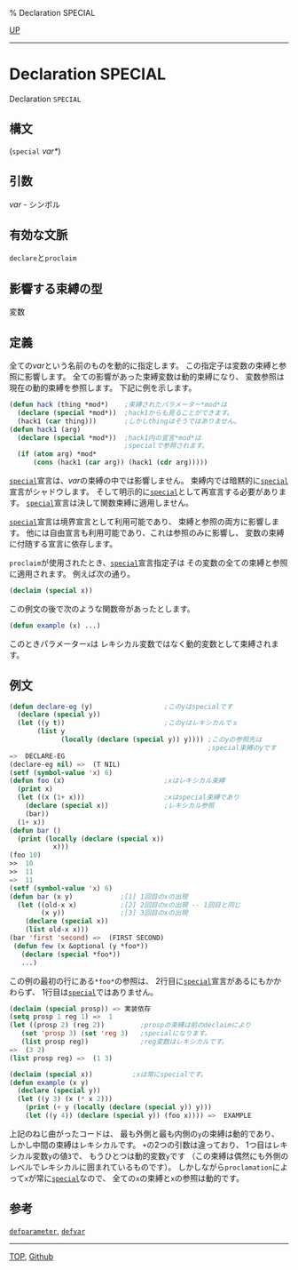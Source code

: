 % Declaration SPECIAL

[UP](3.8.html)  

---

# Declaration **SPECIAL**


Declaration `SPECIAL`


## 構文

(`special` *var\**)


## 引数

*var* - シンボル


## 有効な文脈

`declare`と`proclaim`


## 影響する束縛の型

変数


## 定義

全ての*var*という名前のものを動的に指定します。
この指定子は変数の束縛と参照に影響します。
全ての影響があった束縛変数は動的束縛になり、
変数参照は現在の動的束縛を参照します。
下記に例を示します。

```lisp
(defun hack (thing *mod*)    ;束縛されたパラメーター*mod*は
  (declare (special *mod*))  ;hack1からも見ることができます。
  (hack1 (car thing)))       ;しかしthingはそうではありません。
(defun hack1 (arg)
  (declare (special *mod*))  ;hack1内の宣言*mod*は
                             ;specialで参照されます。
  (if (atom arg) *mod*
      (cons (hack1 (car arg)) (hack1 (cdr arg)))))
```

[`special`](3.8.special.html)宣言は、*var*の束縛の中では影響しません。
束縛内では暗黙的に[`special`](3.8.special.html)宣言がシャドウします。
そして明示的に[`special`](3.8.special.html)として再宣言する必要があります。
[`special`](3.8.special.html)宣言は決して関数束縛に適用しません。

[`special`](3.8.special.html)宣言は境界宣言として利用可能であり、
束縛と参照の両方に影響します。
他には自由宣言も利用可能であり、これは参照のみに影響し、
変数の束縛に付随する宣言に依存します。

`proclaim`が使用されたとき、[`special`](3.8.special.html)宣言指定子は
その変数の全ての束縛と参照に適用されます。
例えば次の通り。

```lisp
(declaim (special x))
```

この例文の後で次のような関数帝があったとします。

```lisp
(defun example (x) ...)
```

このときパラメーター`x`は
レキシカル変数ではなく動的変数として束縛されます。


## 例文

```lisp
(defun declare-eg (y)                  ;このyはspecialです
  (declare (special y))
  (let ((y t))                         ;このyはレキシカルでｓ
       (list y
             (locally (declare (special y)) y)))) ;このyの参照先は
                                                  ;special束縛のyです
=>  DECLARE-EG 
(declare-eg nil) =>  (T NIL) 
(setf (symbol-value 'x) 6)
(defun foo (x)                         ;xはレキシカル束縛
  (print x)
  (let ((x (1+ x)))                    ;xはspecial束縛であり
    (declare (special x))              ;レキシカル参照
    (bar))
  (1+ x))
(defun bar () 
  (print (locally (declare (special x))
           x)))
(foo 10) 
>>  10
>>  11
=>  11
(setf (symbol-value 'x) 6)
(defun bar (x y)            ;[1] 1回目のxの出現
  (let ((old-x x)           ;[2] 2回目のxの出現 -- 1回目と同じ
        (x y))              ;[3] 3回目のxの出現
    (declare (special x))
    (list old-x x)))
(bar 'first 'second) =>  (FIRST SECOND)
 (defun few (x &optional (y *foo*))
   (declare (special *foo*))
   ...)
```

この例の最初の行にある`*foo*`の参照は、
2行目に[`special`](3.8.special.html)宣言があるにもかかわらず、
1行目は[`special`](3.8.special.html)ではありません。

```lisp
(declaim (special prosp)) => 実装依存
(setq prosp 1 reg 1) =>  1
(let ((prosp 2) (reg 2))         ;prospの束縛は前のdeclaimにより
   (set 'prosp 3) (set 'reg 3)   ;specialになります。
   (list prosp reg))             ;reg変数はレキシカルです。
=>  (3 2)
(list prosp reg) =>  (1 3)

(declaim (special x))          ;xは常にspecialです。
(defun example (x y)                                 
  (declare (special y))
  (let ((y 3) (x (* x 2)))
    (print (+ y (locally (declare (special y)) y)))
    (let ((y 4)) (declare (special y)) (foo x)))) =>  EXAMPLE
```

上記のねじ曲がったコードは、
最も外側と最も内側の`y`の束縛は動的であり、
しかし中間の束縛はレキシカルです。
`+`の2つの引数は違っており、
1つ目はレキシカル変数`y`の値`3`で、
もうひとつは動的変数`y`です
（この束縛は偶然にも外側のレベルでレキシカルに囲まれているものです）。
しかしながら`proclamation`によって`x`が常に[`special`](3.8.special.html)なので、
全ての`x`の束縛と`x`の参照は動的です。


## 参考

[`defparameter`](5.3.defparameter.html),
[`defvar`](5.3.defparameter.html)


---
[TOP](index.html),  [Github](https://github.com/nptcl/npt-japanese)

